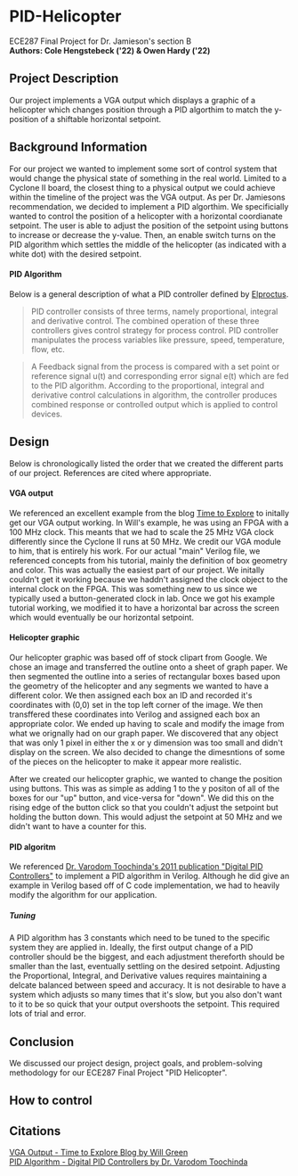 # PID-Helicopter

ECE287 Final Project for Dr. Jamieson's section B <br>
<b>Authors: Cole Hengstebeck ('22) & Owen Hardy ('22)</b>

## Project Description
Our project implements a VGA output which displays a graphic of a helicopter which changes position through a PID algorthim to match the y-position of a shiftable horizontal setpoint.

## Background Information
For our project we wanted to implement some sort of control system that would change the physical state of something in the real world.  Limited to a Cyclone II board, the closest thing to a physical output we could achieve within the timeline of the project was the VGA output.  As per Dr. Jamiesons recommendation, we decided to implement a PID algorthim.  We specificially wanted to control the position of a helicopter with a horizontal coordianate setpoint.  The user is able to adjust the position of the setpoint using buttons to increase or decrease the y-value.  Then, an enable switch turns on the PID algorithm which settles the middle of the helicopter (as indicated with a white dot) with the desired setpoint.
 
#### PID Algorithm
Below is a general description of what a PID controller defined by [Elproctus](https://www.elprocus.com/the-working-of-a-pid-controller/).
  
  >PID controller consists of three terms, namely proportional, integral and derivative control. The combined operation of these three controllers gives control strategy for process control. PID controller manipulates the process variables like pressure, speed, temperature, flow, etc.
  
  >A Feedback signal from the process is compared with a set point or reference signal u(t) and corresponding error signal e(t) which are fed to the PID algorithm. According to the proportional, integral and derivative control calculations in algorithm, the controller produces combined response or controlled output which is applied to control devices.

## Design
Below is chronologically listed the order that we created the different parts of our project.  References are cited where appropriate.

#### VGA output
We referenced an excellent example from the blog [Time to Explore](https://timetoexplore.net/blog/arty-fpga-vga-verilog-01) to initally get our VGA output working.  In Will's example, he was using an FPGA with a 100 MHz clock.  This meants that we had to scale the 25 MHz VGA clock differently since the Cyclone II runs at 50 MHz.  We credit our VGA module to him, that is entirely his work.  For our actual "main" Verilog file, we referenced concepts from his tutorial, mainly the definition of box  geometry and color.  This was actually the easiest part of our project.  We initally couldn't get it working because we haddn't assigned the clock object to the internal clock on the FPGA.  This was something new to us since we typically used a button-generated clock in lab.  Once we got his example tutorial working, we modified it to have a horizontal bar across the screen which would eventually be our horizontal setpoint.

  #### Helicopter graphic
   Our helicopter graphic was based off of stock clipart from Google.  We chose an image and transferred the outline onto a    sheet of graph paper.  We then segmented the outline into a series of rectangular boxes based upon the geometry of the helicopter and any segments we wanted to have a different color.  We then assigned each box an ID and recorded it's coordinates with (0,0) set in the top left corner of the image.  We then transffered these coordinates into Verilog and assigned each box an appropriate color.  We ended up having to scale and modify the image from what we orignally had on our graph paper.  We discovered that any object that was only 1 pixel in either the x or y dimension was too small and didn't display on the screen.  We also decided to change the dimesntions of some of the pieces on the helicopter to make it appear more realistic.
   
   After we created our helicopter graphic, we wanted to change the position using buttons.  This was as simple as adding 1 to the y positon of all of the boxes for our "up" button, and vice-versa for "down".  We did this on the rising edge of the button click so that you couldn't adjust the setpoint but holding the button down.  This would adjust the setpoint at 50 MHz and we didn't want to have a counter for this.  
  
#### PID algoritm
  We referenced [Dr. Varodom Toochinda's 2011 publication "Digital PID Controllers"](https://openlab.citytech.cuny.edu/?get_group_doc=4784/1393258757-DigitalPIDControllers_2011.pdf) to implement a PID algorithm in Verilog.  Although he did give an example in Verilog based off of C code implementation, we had to heavily modify the algorithm for our application.
  
##### Tuning
   A PID algorithm has 3 constants which need to be tuned to the specific system they are applied in.  Ideally, the first output change of a PID controller should be the biggest, and each adjustment thereforth should be smaller than the last, eventually settling on the desired setpoint.  Adjusting the Proportional, Integral, and Derivative values requires maintaining a delcate balanced between speed and accuracy.  It is not desirable to have a system which adjusts so many times that it's slow, but you also don't want to it to be so quick that your output overshoots the setpoint.  This required lots of trial and error.

## Conclusion
 We discussed our project design, project goals, and problem-solving methodology for our ECE287 Final Project "PID Helicopter".
 
 ## How to control
 

## Citations
[VGA Output - Time to Explore Blog by Will Green](https://timetoexplore.net/blog/arty-fpga-vga-verilog-01) <br>
[PID Algorithm - Digital PID Controllers by Dr. Varodom Toochinda](https://openlab.citytech.cuny.edu/?get_group_doc=4784/1393258757-DigitalPIDControllers_2011.pdf)

